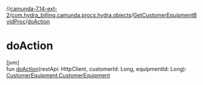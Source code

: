 //[camunda-7.14-ext-2](../../../index.md)/[com.hydra_billing.camunda.procs.hydra.objects](../index.md)/[GetCustomerEquipmentByIdProc](index.md)/[doAction](do-action.md)

# doAction

[jvm]\
fun [doAction](do-action.md)(restApi: HttpClient, customerId: Long, equipmentId: Long): [CustomerEquipment.CustomerEquipment](../../com.hydra_billing.camunda.api.hydra.rest.v2.subjects.customers/-customer-equipment/-customer-equipment/index.md)

